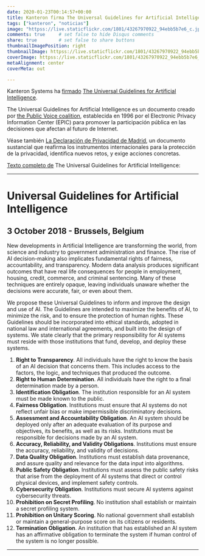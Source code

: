 ```yaml
---
date: 2020-01-23T00:14:57+00:00
title: Kanteron firma The Universal Guidelines for Artificial Intelligence
tags: ["kanteron", "noticias"]
image: "httpss://live.staticflickr.com/1801/43267970922_94ebb5b7e6_c.jpg"
comments: true     # set false to hide Disqus comments  
share: true        # set false to share buttons
thumbnailImagePosition: right
thumbnailImage: httpss://live.staticflickr.com/1801/43267970922_94ebb5b7e6_c.jpg
coverImage: httpss://live.staticflickr.com/1801/43267970922_94ebb5b7e6_c.jpg
metaAlignment: center
coverMeta: out

---
```


Kanteron Systems ha [firmado](httpss://thepublicvoice.org/AI-universal-guidelines/endorsement/) [The Universal Guidelines for Artificial Intelligence](httpss://thepublicvoice.org/ai-universal-guidelines/).

<!--more-->

The Universal Guidelines for Artificial Intelligence es un documento creado por [the Public Voice coalition](httpss://thepublicvoice.org), establecida en 1996 por el Electronic Privacy Information Center (EPIC) para promover la participación pública en las decisiones que afectan al futuro de Internet.

Véase también [La Declaración de Privacidad de Madrid](httpss://thepublicvoice.org/madrid-declaration/), un documento sustancial que reafirma los instrumentos internacionales para la protección de la privacidad, identifica nuevos retos, y exige acciones concretas.

[Texto completo de](httpss://thepublicvoice.org/ai-universal-guidelines/) The Universal Guidelines for Artificial Intelligence:

---

# Universal Guidelines for Artificial Intelligence
## 3 October 2018 - Brussels, Belgium

New developments in Artificial Intelligence are transforming the world, from science and industry to government administration and finance. The rise of AI decision-making also implicates fundamental rights of fairness, accountability, and transparency. Modern data analysis produces significant outcomes that have real life consequences for people in employment, housing, credit, commerce, and criminal sentencing. Many of these techniques are entirely opaque, leaving individuals unaware whether the decisions were accurate, fair, or even about them.

We propose these Universal Guidelines to inform and improve the design and use of AI. The Guidelines are intended to maximize the benefits of AI, to minimize the risk, and to ensure the protection of human rights. These Guidelines should be incorporated into ethical standards, adopted in national law and international agreements, and built into the design of systems.  We state clearly that the primary responsibility for AI systems must reside with those institutions that fund, develop, and deploy these systems.

1. **Right to Transparency**. All individuals have the right to know the basis of an AI decision that concerns them. This includes access to the factors, the logic, and techniques that produced the outcome.
2. **Right to Human Determination**. All individuals have the right to a final determination made by a person.
3. **Identification Obligation**. The institution responsible for an AI system must be made known to the public.
4. **Fairness Obligation**. Institutions must ensure that AI systems do not reflect unfair bias or make impermissible discriminatory decisions.
5. **Assessment and Accountability Obligation**. An AI system should be deployed only after an adequate evaluation of its purpose and objectives, its benefits, as well as its risks. Institutions must be responsible for decisions made by an AI system.
6. **Accuracy, Reliability, and Validity Obligations**. Institutions must ensure the accuracy, reliability, and validity of decisions.
7. **Data Quality Obligation**. Institutions must establish data provenance, and assure quality and relevance for the data input into algorithms.
8. **Public Safety Obligation**. Institutions must assess the public safety risks that arise from the deployment of AI systems that direct or control physical devices, and implement safety controls.
9. **Cybersecurity Obligation**. Institutions must secure AI systems against cybersecurity threats.
10. **Prohibition on Secret Profiling**. No institution shall establish or maintain a secret profiling system.
11. **Prohibition on Unitary Scoring**. No national government shall establish or maintain a general-purpose score on its citizens or residents.
12. **Termination Obligation**. An institution that has established an AI system has an affirmative obligation to terminate the system if human control of the system is no longer possible.

---
